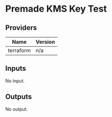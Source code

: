 # Premade KMS Key Test


<!-- BEGIN TFDOCS -->
## Providers

| Name | Version |
|------|---------|
| terraform | n/a |

## Inputs

No input.

## Outputs

No output.

<!-- END TFDOCS -->
